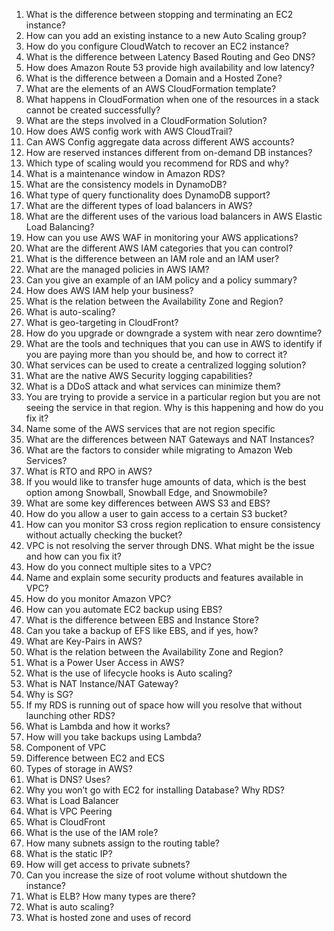 1. What is the difference between stopping and terminating an EC2 instance?
2. How can you add an existing instance to a new Auto Scaling group?
3. How do you configure CloudWatch to recover an EC2 instance?
4. What is the difference between Latency Based Routing and Geo DNS?
5. How does Amazon Route 53 provide high availability and low latency?
6. What is the difference between a Domain and a Hosted Zone?
7. What are the elements of an AWS CloudFormation template?
8. What happens in CloudFormation when one of the resources in a stack cannot be created successfully?
9. What are the steps involved in a CloudFormation Solution?
10. How does AWS config work with AWS CloudTrail?
11. Can AWS Config aggregate data across different AWS accounts?
12. How are reserved instances different from on-demand DB instances?
13. Which type of scaling would you recommend for RDS and why?
14. What is a maintenance window in Amazon RDS?
15. What are the consistency models in DynamoDB?
16. What type of query functionality does DynamoDB support?
17. What are the different types of load balancers in AWS?
18. What are the different uses of the various load balancers in AWS Elastic Load Balancing?
19. How can you use AWS WAF in monitoring your AWS applications?
20. What are the different AWS IAM categories that you can control?
21. What is the difference between an IAM role and an IAM user?
22. What are the managed policies in AWS IAM?
23. Can you give an example of an IAM policy and a policy summary?
24. How does AWS IAM help your business?
25. What is the relation between the Availability Zone and Region?
26. What is auto-scaling?
27. What is geo-targeting in CloudFront?
28. How do you upgrade or downgrade a system with near zero downtime?
29. What are the tools and techniques that you can use in AWS to identify if you are paying more than you should be, and how to correct it?
30. What services can be used to create a centralized logging solution?
31. What are the native AWS Security logging capabilities?
32. What is a DDoS attack and what services can minimize them?
33. You are trying to provide a service in a particular region but you are not seeing the service in that region. Why is this happening and how do you fix it?
34. Name some of the AWS services that are not region specific
35. What are the differences between NAT Gateways and NAT Instances?
36. What are the factors to consider while migrating to Amazon Web Services?
37. What is RTO and RPO in AWS?
38. If you would like to transfer huge amounts of data, which is the best option among Snowball, Snowball Edge, and Snowmobile?
39. What are some key differences between AWS S3 and EBS?
40. How do you allow a user to gain access to a certain S3 bucket?
41. How can you monitor S3 cross region replication to ensure consistency without actually checking the bucket?
42. VPC is not resolving the server through DNS. What might be the issue and how can you fix it?
43. How do you connect multiple sites to a VPC?
44. Name and explain some security products and features available in VPC?
45. How do you monitor Amazon VPC?
46. How can you automate EC2 backup using EBS?
47. What is the difference between EBS and Instance Store?
48. Can you take a backup of EFS like EBS, and if yes, how?
49. What are Key-Pairs in AWS?
50. What is the relation between the Availability Zone and Region?
51. What is a Power User Access in AWS?
52. What is the use of lifecycle hooks is Auto scaling?
53. What is NAT Instance/NAT Gateway?
54. Why is SG?
55. If my RDS is running out of space how will you resolve that without launching other RDS?
56. What is Lambda and how it works?
57. How will you take backups using Lambda?
58. Component of VPC
59. Difference between EC2 and ECS
60. Types of storage in AWS?
61. What is DNS? Uses?
62. Why you won’t go with EC2 for installing Database? Why RDS?
63. What is Load Balancer
64. What is VPC Peering
65. What is CloudFront
66. What is the use of the IAM role?
67. How many subnets assign to the routing table?
68. What is the static IP?
69. How will get access to private subnets?
70. Can you increase the size of root volume without shutdown the instance?
71. What is ELB? How many types are there?
72. What is auto scaling?
73. What is hosted zone and uses of record